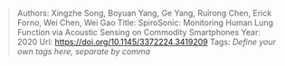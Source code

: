 > Authors: Xingzhe Song, Boyuan Yang, Ge Yang, Ruirong Chen, Erick Forno, Wei Chen, Wei Gao
> Title: SpiroSonic: Monitoring Human Lung Function via Acoustic Sensing on Commodity Smartphones
> Year: 2020
> Url: https://doi.org/10.1145/3372224.3419209
> Tags: *Define your own tags here, separate by comma*